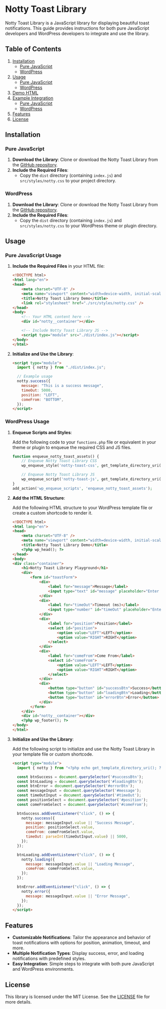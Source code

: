# Notty Toast Library

Notty Toast Library is a JavaScript library for displaying beautiful toast notifications. This guide provides instructions for both pure JavaScript developers and WordPress developers to integrate and use the library.

## Table of Contents

1. [Installation](#installation)
   - [Pure JavaScript](#pure-javascript)
   - [WordPress](#wordpress)
2. [Usage](#usage)
   - [Pure JavaScript](#pure-javascript-usage)
   - [WordPress](#wordpress-usage)
3. [Demo HTML](#demo-html)
4. [Example Integration](#example-integration)
   - [Pure JavaScript](#pure-javascript-example)
   - [WordPress](#wordpress-example)
5. [Features](#features)
6. [License](#license)

## Installation

### Pure JavaScript

1. **Download the Library**: Clone or download the Notty Toast Library from the [GitHub repository](https://github.com/saarock/notty).
2. **Include the Required Files**:
   - Copy the `dist` directory (containing `index.js`) and `src/styles/notty.css` to your project directory.

### WordPress

1. **Download the Library**: Clone or download the Notty Toast Library from the [GitHub repository](https://github.com/saarock/notty).
2. **Include the Required Files**:
   - Copy the `dist` directory (containing `index.js`) and `src/styles/notty.css` to your WordPress theme or plugin directory.

## Usage

### Pure JavaScript Usage

1. **Include the Required Files** in your HTML file:

    ```html
    <!DOCTYPE html>
    <html lang="en">
    <head>
        <meta charset="UTF-8" />
        <meta name="viewport" content="width=device-width, initial-scale=1.0" />
        <title>Notty Toast Library Demo</title>
        <link rel="stylesheet" href="./src/styles/notty.css" />
    </head>
    <body>
        <!-- Your HTML content here -->
        <div id="notty__container"></div>

        <!-- Include Notty Toast Library JS -->
        <script type="module" src="./dist/index.js"></script>
    </body>
    </html>
    ```

2. **Initialize and Use the Library**:

    ```html
    <script type="module">
      import { notty } from "./dist/index.js";

      // Example usage
      notty.success({
        message: "This is a success message",
        timeOut: 5000,
        position: "LEFT",
        comeFrom: "BOTTOM",
      });
    </script>
    ```

### WordPress Usage

1. **Enqueue Scripts and Styles**:

    Add the following code to your `functions.php` file or equivalent in your theme or plugin to enqueue the required CSS and JS files.

    ```php
    function enqueue_notty_toast_assets() {
        // Enqueue Notty Toast Library CSS
        wp_enqueue_style('notty-toast-css', get_template_directory_uri() . '/path-to-your/notty.css');

        // Enqueue Notty Toast Library JS
        wp_enqueue_script('notty-toast-js', get_template_directory_uri() . '/path-to-your/dist/index.js', array(), false, true);
    }
    add_action('wp_enqueue_scripts', 'enqueue_notty_toast_assets');
    ```

2. **Add the HTML Structure**:

    Add the following HTML structure to your WordPress template file or create a custom shortcode to render it.

    ```html
    <!DOCTYPE html>
    <html lang="en">
    <head>
        <meta charset="UTF-8" />
        <meta name="viewport" content="width=device-width, initial-scale=1.0" />
        <title>Notty Toast Library Demo</title>
        <?php wp_head(); ?>
    </head>
    <body>
    <div class="container">
        <h1>Notty Toast Library Playground</h1>
        <div>
            <form id="toastForm">
                <div>
                    <label for="message">Message</label>
                    <input type="text" id="message" placeholder="Enter toast message">
                </div>
                <div>
                    <label for="timeOut">Timeout (ms)</label>
                    <input type="number" id="timeOut" placeholder="Enter timeout">
                </div>
                <div>
                    <label for="position">Position</label>
                    <select id="position">
                        <option value="LEFT">LEFT</option>
                        <option value="RIGHT">RIGHT</option>
                    </select>
                </div>
                <div>
                    <label for="comeFrom">Come From</label>
                    <select id="comeFrom">
                        <option value="LEFT">LEFT</option>
                        <option value="RIGHT">RIGHT</option>
                    </select>
                </div>
                <div>
                    <button type="button" id="successBtn">Success</button>
                    <button type="button" id="loadingBtn">Loading</button>
                    <button type="button" id="errorBtn">Error</button>
                </div>
            </form>
        </div>
        <div id="notty__container"></div>
        <?php wp_footer(); ?>
    </body>
    </html>
    ```

3. **Initialize and Use the Library**:

    Add the following script to initialize and use the Notty Toast Library in your template file or custom shortcode.

    ```html
    <script type="module">
      import { notty } from "<?php echo get_template_directory_uri(); ?>/path-to-your/dist/index.js";

      const btnSuccess = document.querySelector('#successBtn');
      const btnLoading = document.querySelector('#loadingBtn');
      const btnError = document.querySelector('#errorBtn');
      const messageInput = document.querySelector('#message');
      const timeOutInput = document.querySelector('#timeOut');
      const positionSelect = document.querySelector('#position');
      const comeFromSelect = document.querySelector('#comeFrom');

      btnSuccess.addEventListener("click", () => {
        notty.success({
          message: messageInput.value || "Success Message",
          position: positionSelect.value,
          comeFrom: comeFromSelect.value,
          timeOut: parseInt(timeOutInput.value) || 5000,
        });
      });

      btnLoading.addEventListener("click", () => {
        notty.loading({
          message: messageInput.value || "Loading Message",
          comeFrom: comeFromSelect.value,
        });
      });

      btnError.addEventListener("click", () => {
        notty.error({
          message: messageInput.value || "Error Message",
        });
      });
    </script>
    ```

## Features

- **Customizable Notifications**: Tailor the appearance and behavior of toast notifications with options for position, animation, timeout, and more.
- **Multiple Notification Types**: Display success, error, and loading notifications with predefined styles.
- **Easy Integration**: Simple steps to integrate with both pure JavaScript and WordPress environments.

## License

This library is licensed under the MIT License. See the [LICENSE](./LICENSE) file for more details.
